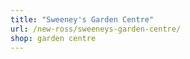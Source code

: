 ```yaml
---
title: "Sweeney's Garden Centre"
url: /new-ross/sweeneys-garden-centre/
shop: garden centre
---
```

